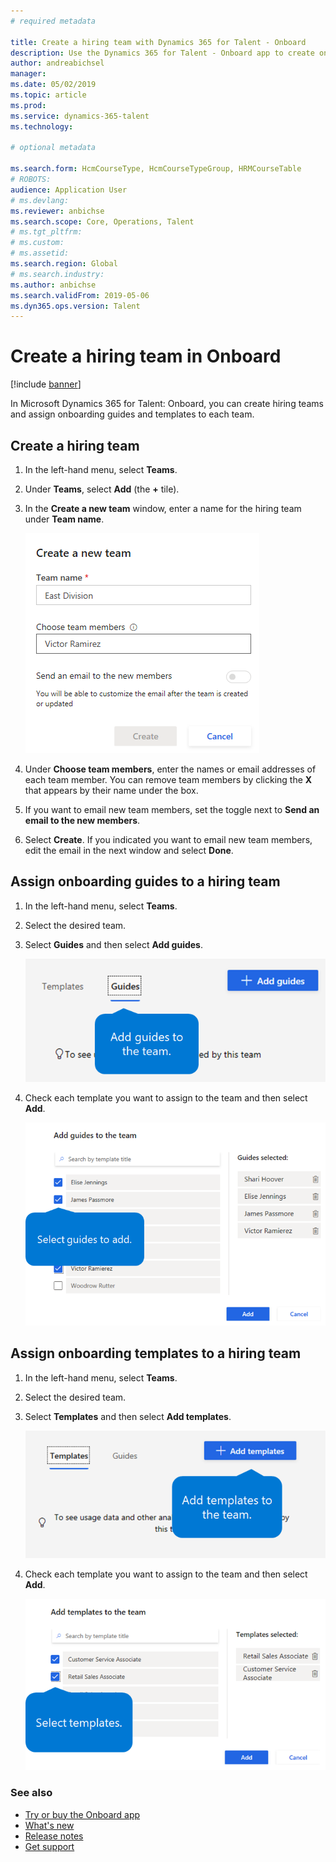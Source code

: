```yaml
---
# required metadata

title: Create a hiring team with Dynamics 365 for Talent - Onboard
description: Use the Dynamics 365 for Talent - Onboard app to create onboarding teams.
author: andreabichsel
manager:
ms.date: 05/02/2019
ms.topic: article
ms.prod:
ms.service: dynamics-365-talent
ms.technology:

# optional metadata

ms.search.form: HcmCourseType, HcmCourseTypeGroup, HRMCourseTable
# ROBOTS:
audience: Application User
# ms.devlang:
ms.reviewer: anbichse
ms.search.scope: Core, Operations, Talent
# ms.tgt_pltfrm:
# ms.custom:
# ms.assetid:
ms.search.region: Global
# ms.search.industry:
ms.author: anbichse
ms.search.validFrom: 2019-05-06
ms.dyn365.ops.version: Talent
---
```


# Create a hiring team in Onboard

[!include [banner](includes/banner.md)]

In Microsoft Dynamics 365 for Talent: Onboard, you can create hiring teams and assign onboarding guides and templates to each team.

## Create a hiring team

1. In the left-hand menu, select **Teams**.

2. Under **Teams**, select **Add** (the **+** tile).

3. In the **Create a new team** window, enter a name for the hiring team under **Team name**.

   ![[Create a new team in Onboard](./media/onboard-create-team.png)](./media/onboard-create-team.png)

4. Under **Choose team members**, enter the names or email addresses of each team member. You can remove team members by clicking the **X** that appears by their name under the box.

5. If you want to email new team members, set the toggle next to **Send an email to the new members**.

6. Select **Create**. If you indicated you want to email new team members, edit the email in the next window and select **Done**.

## Assign onboarding guides to a hiring team

1. In the left-hand menu, select **Teams**.

2. Select the desired team.

3. Select **Guides** and then select **Add guides**.

   ![[Add templates to the team](./media/onboard-add-guides-to-team.png)](./media/onboard-add-guides-to-team.png)

4. Check each template you want to assign to the team and then select **Add**.

   ![[Select templates to add to the team](./media/onboard-select-guides.png)](./media/onboard-select-guides.png)

## Assign onboarding templates to a hiring team

1. In the left-hand menu, select **Teams**.

2. Select the desired team.

3. Select **Templates** and then select **Add templates**.

   ![[Add templates to the team](./media/onboard-add-templates-to-team.png)](./media/onboard-add-templates-to-team.png)

4. Check each template you want to assign to the team and then select **Add**.

   ![[Select templates to add to the team](./media/onboard-select-templates.png)](./media/onboard-select-templates.png)

### See also

- [Try or buy the Onboard app](https://dynamics.microsoft.com/en-us/talent/onboard/)
- [What's new](./whats-new.md)
- [Release notes](https://docs.microsoft.com/en-us/business-applications-release-notes/index)
- [Get support](./talent-support.md)
